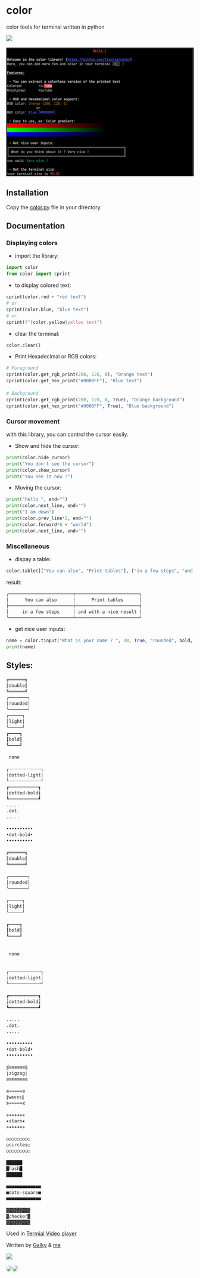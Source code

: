 # color
color tools for terminal written in python

<img src="https://skillicons.dev/icons?i=py&perline=12" />

![image](screenshot.PNG)

## Installation

Copy the [color.py](https://github.com/AZachia/color/blob/main/color.py) file in your directory.

## Documentation
### Displaying colors

 - import the library:
```python
import color
from color import cprint
```

 - to display colored text:
```python
cprint(color.red + "red text")
# or
cprint(color.blue, "blue text")
# or
cprint(f"{color.yellow}yellow text")
```

 - clear the terminal:

 ```python
color.clear()
```

 - Print Hexadecimal or RGB colors:

```python
# Foreground
cprint(color.get_rgb_print(200, 120, 0), "Orange text")
cprint(color.get_hex_print("#0000FF"), "Blue text")

# Background
cprint(color.get_rgb_print(200, 120, 0, True), "Orange background")
cprint(color.get_hex_print("#0000FF", True), "Blue background")
```

### Cursor movement

with this library, you can control the cursor easily.

 - Show and hide the cursor:
  ```python
print(color.hide_cursor)
print("You don't see the cursor")
print(color.show_cursor)
print("You see it now !")
```
- Moving the cursor:
 ```python
print("hello ", end="")
print(color.next_line, end="")
print("I am down")
print(color.prev_line*2, end="")
print(color.forward*6 + "world")
print(color.next_line, end="")
```

### Miscellaneous

 - dispay a table: 
 ```python
 color.table([["You can also", "Print tables"], ["in a few steps", "and with a nice result"]], samesize=True, align="center", padding=2)
 ```
result: 
```
╭────────────────────────┬────────────────────────╮
│      You can also      │      Print tables      │
├────────────────────────┼────────────────────────┤
│     in a few steps     │ and with a nice result │
╰────────────────────────┴────────────────────────╯
```

 - get nice user inputs:
 ```python
 name = color.tinput("What is your name ? ", 30, True, "rounded", bold, green)
 print(name)
 ```

## Styles:

```
╔══════╗
║double║      
╚══════╝      
╭───────╮     
│rounded│     
╰───────╯     
┌─────┐       
│light│       
└─────┘       
┏━━━━┓        
┃bold┃        
┗━━━━┛        
              
 none         
              
┌┄┄┄┄┄┄┄┄┄┄┄┄┐
┊dotted-light┊
└┄┄┄┄┄┄┄┄┄┄┄┄┘
┏┅┅┅┅┅┅┅┅┅┅┅┓
┋dotted-bold┋
┗┅┅┅┅┅┅┅┅┅┅┅┛
.....
.dot.
.....

••••••••••
•dot-bold•
••••••••••

╔══════╗      
║double║      
╚══════╝      

╭───────╮     
│rounded│     
╰───────╯     

┌─────┐       
│light│       
└─────┘       

┏━━━━┓        
┃bold┃        
┗━━━━┛        


 none


┌┄┄┄┄┄┄┄┄┄┄┄┄┐
┊dotted-light┊
└┄┄┄┄┄┄┄┄┄┄┄┄┘

┏┅┅┅┅┅┅┅┅┅┅┅┓ 
┋dotted-bold┋ 
┗┅┅┅┅┅┅┅┅┅┅┅┛ 

.....
.dot.
.....

••••••••••
•dot-bold•
••••••••••

⋚≋≋≋≋≋≋⋛
∣zigzag∣
⋝≋≋≋≋≋≋⋜

⋜≈≈≈≈≈⋝
∥waves∥
⋟≈≈≈≈≈⋞

✵✶✶✶✶✶✵
✷stars✷
✵✶✶✶✶✶✵

○○○○○○○○○
○circles○
○○○○○○○○○

██████
█hash█
██████

■■■■■■■■■■■■■
■dots-square■
■■■■■■■■■■■■■

▓▓▓▓▓▓▓▓▓
▓checker▓
▓▓▓▓▓▓▓▓▓
```

Used in [Termial Video player](https://github.com/AZachia/Terminal-Video-player)


Written by [Galky](https://github.com/Gvlky) & [me](https://github.com/AZachia)

<a href="https://github.com/simple-icons/simple-icons/graphs/contributors">
  <img src="https://opencollective.com/simple-icons/contributors.svg?width=890&button=false" />
</a>

<img src="https://github.com/gvlky.png" width="60px;" style="border-radius:100px"/><img src="https://github.com/AZachia.png" width="60px;" style="border-radius:100px"/>
